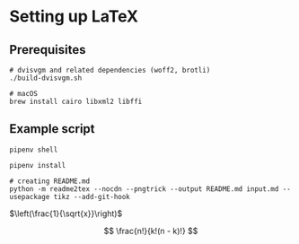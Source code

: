 # Setting up LaTeX

## Prerequisites

  ```
  # dvisvgm and related dependencies (woff2, brotli)
  ./build-dvisvgm.sh

  # macOS
  brew install cairo libxml2 libffi
  ```

## Example script

```
pipenv shell

pipenv install

# creating README.md
python -m readme2tex --nocdn --pngtrick --output README.md input.md --usepackage tikz --add-git-hook
```

$\left(\frac{1}{\sqrt{x}}\right)$

$$ \frac{n!}{k!(n - k)!} $$